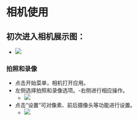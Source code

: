 # 相机使用
## 初次进入相机展示图：  
- ![](https://github.com/openthos/community-analysis/blob/master/pic/XJ/tmp_17440-Screenshot_2017-01-12-18-22-181254277300.png)

### 拍照和录像
- 点击开始菜单，相机打开应用。
- 左侧选择拍照和录像选项。-右侧进行相应操作。
  - ![](https://github.com/openthos/community-analysis/blob/master/pic/XJ/tmp_17440-Screenshot_2017-01-12-18-57-38-466146394.png)
- 点击“设置“可对像素、前后摄像头等功能进行设置。
  - ![](https://github.com/openthos/community-analysis/blob/master/pic/XJ/tmp_17440-Screenshot_2017-01-12-18-49-32198175250.png)
